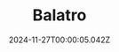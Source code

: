 ---
title: "Balatro"
id: 2379780
date: 2024-11-27T00:00:05.042Z
link: games/steam/recent/balatro
image: http://media.steampowered.com/steamcommunity/public/images/apps/2379780/b6018068070ab0e23561694c11f7950dd6f4c752.jpg
playtime_2weeks: 966
playtime_forever: 2735
playtime_windows_forever: 0
playtime_mac_forever: 0
playtime_linux_forever: 2735
playtime_deck_forever: 2735
---